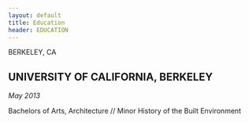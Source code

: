 ```yaml
---
layout: default
title: Education
header: EDUCATION
---
```


<div class="pull-right location">
<i class="fa fa-map-marker" aria-hidden="true"></i> BERKELEY, CA
</div>
					
## UNIVERSITY OF CALIFORNIA, BERKELEY		

_May 2013_

Bachelors of Arts, Architecture // Minor History of the Built Environment